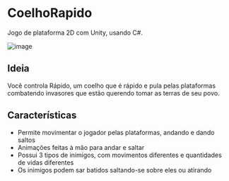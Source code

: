 # CoelhoRapido
Jogo de plataforma 2D com Unity, usando C#.
  
![image](https://github.com/user-attachments/assets/d7189d33-87fb-44f0-bb83-f0b424f462d0)



## Ideia
Você controla Rápido, um coelho que é rápido e pula pelas plataformas combatendo invasores que estão querendo tomar as terras de seu povo.  

## Características
- Permite movimentar o jogador pelas plataformas, andando e dando saltos
- Animações feitas à mão para andar e saltar  
- Possui  3 tipos de inimigos, com movimentos diferentes e quantidades de vidas diferentes
- Os inimigos podem sar batidos saltando-se sobre eles ou atirando
